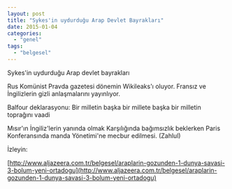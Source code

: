 ```yaml
---
layout: post
title: "Sykes'in uydurduğu Arap Devlet Bayrakları"
date: 2015-01-04
categories: 
  - "genel"
tags: 
  - "belgesel"
---
```


Sykes'in uydurduğu Arap devlet bayrakları

Rus Komünist Pravda gazetesi dönemin Wikileaks'ı oluyor. Fransız ve İngilizlerin gizli anlaşmalarını yayınlıyor.

Balfour deklarasyonu: Bir milletin başka bir millete başka bir milletin toprağını vaadi

Mısır'ın İngiliz'lerin yanında olmak Karşılığında bağımsızlık beklerken Paris Konferansında manda Yönetimi'ne mecbur edilmesi. (Zahlul)

  
İzleyin:

[http://www.aljazeera.com.tr/belgesel/araplarin-gozunden-1-dunya-savasi-3-bolum-yeni-ortadogu](http://www.aljazeera.com.tr/belgesel/araplarin-gozunden-1-dunya-savasi-3-bolum-yeni-ortadogu)
